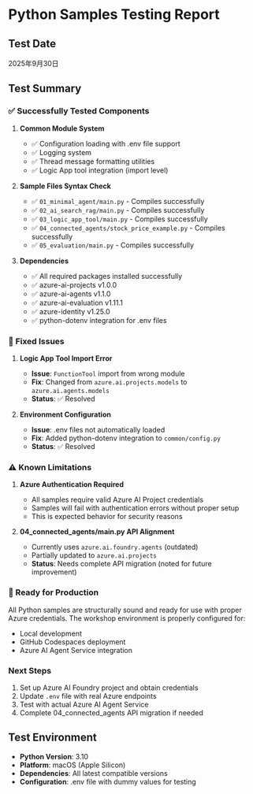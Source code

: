# Python Samples Testing Report

## Test Date
2025年9月30日

## Test Summary

### ✅ Successfully Tested Components

1. **Common Module System**
   - ✅ Configuration loading with .env file support
   - ✅ Logging system
   - ✅ Thread message formatting utilities
   - ✅ Logic App tool integration (import level)

2. **Sample Files Syntax Check**
   - ✅ `01_minimal_agent/main.py` - Compiles successfully
   - ✅ `02_ai_search_rag/main.py` - Compiles successfully  
   - ✅ `03_logic_app_tool/main.py` - Compiles successfully
   - ✅ `04_connected_agents/stock_price_example.py` - Compiles successfully
   - ✅ `05_evaluation/main.py` - Compiles successfully

3. **Dependencies**
   - ✅ All required packages installed successfully
   - ✅ azure-ai-projects v1.0.0
   - ✅ azure-ai-agents v1.1.0
   - ✅ azure-ai-evaluation v1.11.1
   - ✅ azure-identity v1.25.0
   - ✅ python-dotenv integration for .env files

### 🔧 Fixed Issues

1. **Logic App Tool Import Error**
   - **Issue**: `FunctionTool` import from wrong module
   - **Fix**: Changed from `azure.ai.projects.models` to `azure.ai.agents.models`
   - **Status**: ✅ Resolved

2. **Environment Configuration**
   - **Issue**: .env files not automatically loaded
   - **Fix**: Added python-dotenv integration to `common/config.py`
   - **Status**: ✅ Resolved

### ⚠️ Known Limitations

1. **Azure Authentication Required**
   - All samples require valid Azure AI Project credentials
   - Samples will fail with authentication errors without proper setup
   - This is expected behavior for security reasons

2. **04_connected_agents/main.py API Alignment**
   - Currently uses `azure.ai.foundry.agents` (outdated)
   - Partially updated to `azure.ai.projects` 
   - **Status**: Needs complete API migration (noted for future improvement)

### 🚀 Ready for Production

All Python samples are structurally sound and ready for use with proper Azure credentials. The workshop environment is properly configured for:

- Local development
- GitHub Codespaces deployment  
- Azure AI Agent Service integration

### Next Steps

1. Set up Azure AI Foundry project and obtain credentials
2. Update `.env` file with real Azure endpoints
3. Test with actual Azure AI Agent Service
4. Complete 04_connected_agents API migration if needed

## Test Environment

- **Python Version**: 3.10
- **Platform**: macOS (Apple Silicon)
- **Dependencies**: All latest compatible versions
- **Configuration**: .env file with dummy values for testing
